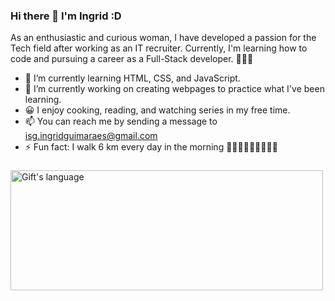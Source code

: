 ### Hi there 👋 I'm Ingrid :D

As an enthusiastic and curious woman, I have developed a passion for the Tech field after working as an IT recruiter.
Currently, I'm learning how to code and pursuing a career as a Full-Stack developer. 👩🏻‍💻

- 🌱 I’m currently learning HTML, CSS, and JavaScript.
- 🔭 I’m currently working on creating webpages to practice what I've been learning.
- 😀 I enjoy cooking, reading, and watching series in my free time.
- 📫 You can reach me by sending a message to isg.ingridguimaraes@gmail.com
- ⚡ Fun fact: I walk 6 km every day in the morning 🚶🏻‍♀️🚶🏻‍♀️🚶🏻‍♀️

 ###
 <div>
<img align="center" src="https://github-readme-stats-git-masterrstaa-rickstaa.vercel.app/api/top-langs/?username=ingridgsi&langs_count=10&show_icons=true&locale=en&layout=compact&theme=light" alt="Gift's language" height="192px"  width="500px"/>
</div>


